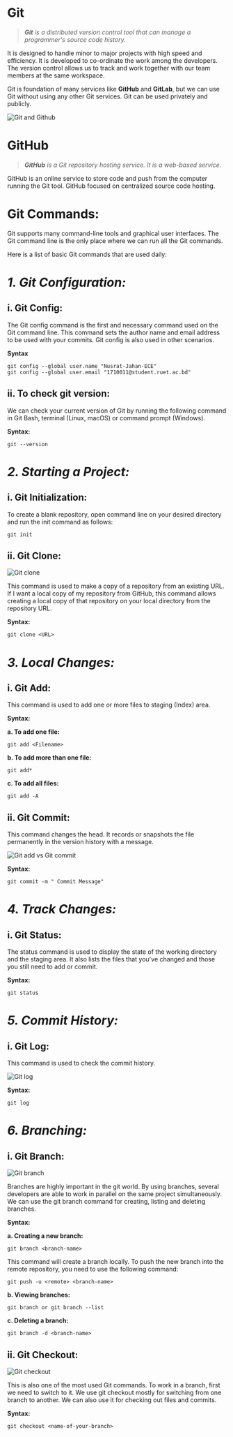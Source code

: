 # **Git**

> ***Git** is a distributed version control tool that can manage a programmer's source code history.*

 It is designed to handle minor to major projects with high speed and efficiency. It is developed to co-ordinate the work among the developers. The version control allows us to track and work together with our team members at the same workspace.

Git is foundation of many services like **GitHub** and **GitLab**, but we can use Git without using any other Git services. Git can be used privately and publicly.

![Git and Github](https://res.cloudinary.com/practicaldev/image/fetch/s--8CA40E5L--/c_imagga_scale,f_auto,fl_progressive,h_900,q_auto,w_1600/https://dev-to-uploads.s3.amazonaws.com/i/721lt9kj92i3ov2cthfc.png)

# **GitHub**
> ***GitHub** is a Git repository hosting service. It is a web-based service.*

GitHub is an online service to store code and push from the computer running the Git tool. GitHub focused on centralized source code hosting.

# **Git Commands:**

Git supports many command-line tools and graphical user interfaces. The Git command line is the only place where we can run all the Git commands.

Here is a list of basic Git commands that are used daily:

# ***1. Git Configuration:***


## **i. Git Config:**

The Git config command is the first and necessary command used on the Git command line. This command sets the author name and email address to be used with your commits. Git config is also used in other scenarios. 

**Syntax**
```
git config --global user.name "Nusrat-Jahan-ECE"  
git config --global user.email "1710011@student.ruet.ac.bd"
````

## **ii. To check git version:**

We can check your current version of Git by running the following command in Git Bash, terminal (Linux, macOS) or command prompt (Windows).

**Syntax:**
```
git --version
````



# ***2. Starting a Project:***

## **i. Git Initialization:**

To create a blank repository, open command line on your desired directory and run the init command as follows:
```
git init
````

## **ii. Git Clone:**

![Git clone](https://www.w3docs.com/uploads/media/default/0001/03/3f26b30cc1dbda3424ceef3ab4977149906a0c58.png)


This command is used to make a copy of a repository from an existing URL. If I want a local copy of my repository from GitHub, this command allows creating a local copy of that repository on your local directory from the repository URL.

**Syntax:**
```
git clone <URL> 
````


# ***3. Local Changes:***


## **i. Git Add:**

This command is used to add one or more files to staging (Index) area.

**Syntax:**

**a. To add one file:**
```
git add <Filename>  
````
**b. To add more than one file:**
```
git add*
````
**c. To add all files:**
```
git add -A
````
## **ii. Git Commit:**

This command changes the head. It records or snapshots the file permanently in the version history with a message.

![Git add vs Git commit](https://res.cloudinary.com/practicaldev/image/fetch/s--Si7ksd-d--/c_limit%2Cf_auto%2Cfl_progressive%2Cq_auto%2Cw_880/https://cdn-images-1.medium.com/max/800/1%2AdiRLm1S5hkVoh5qeArND0Q.png)


**Syntax:**

```
git commit -m " Commit Message"  
````

# ***4. Track Changes:***

## **i. Git Status:**

The status command is used to display the state of the working directory and the staging area. It also lists the files that you've changed and those you still need to add or commit.

**Syntax:**
```
git status
````

# ***5. Commit History:***

## **i. Git Log:**

This command is used to check the commit history.

![Git log](https://www.blog.nakulrajput.com/wp-content/uploads/2018/10/Git-Status.jpg)

**Syntax:**
```
git log
````

# ***6. Branching:***


## **i. Git Branch:**

![Git branch](https://res.cloudinary.com/practicaldev/image/fetch/s--Jc-acrrl--/c_limit%2Cf_auto%2Cfl_progressive%2Cq_auto%2Cw_880/https://dev-to-uploads.s3.amazonaws.com/i/69payngupg75rqgabwdg.png)


Branches are highly important in the git world. By using branches, several developers are able to work in parallel on the same project simultaneously. We can use the git branch command for creating, listing and deleting branches.

**Syntax:**

**a. Creating a new branch:**
```
git branch <branch-name> 
````
This command will create a branch locally. To push the new branch into the remote repository, you need to use the following command:

```
git push -u <remote> <branch-name>
```
**b. Viewing branches:**
```
git branch or git branch --list
```

**c. Deleting a branch:**
```
git branch -d <branch-name>
```

## **ii. Git Checkout:**

![Git checkout](https://static.javatpoint.com/tutorial/git/images/git-checkout.png)


This is also one of the most used Git commands. To work in a branch, first we need to switch to it. We use git checkout mostly for switching from one branch to another. We can also use it for checking out files and commits.

**Syntax:**
```
git checkout <name-of-your-branch>
````